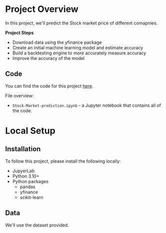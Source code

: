 # Project Overview

In this project, we'll predict the Stock market price of different comapnies.

**Project Steps**

* Download data using the yfinance package
* Create an initial machine learning model and estimate accuracy
* Build a backtesting engine to more accurately measure accuracy
* Improve the accuracy of the model

## Code

You can find the code for this project [here](https://github.com/Manireddy512/Stock-Market-Prediction/blob/main/Stock%20Market%20Prediction.ipynb).

File overview:

* `Stock-Market-prediction.ipynb` - a Jupyter notebook that contains all of the code.

# Local Setup

## Installation

To follow this project, please install the following locally:

* JupyerLab
* Python 3.10+
* Python packages
    * pandas
    * yfinance
    * scikit-learn

## Data

We'll use the dataset provided.
